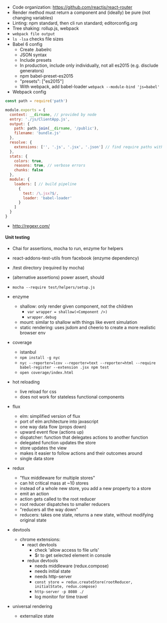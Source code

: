 - Code organization: https://github.com/reactjs/react-router
- Render method must return a component and (ideally) be pure (not changing variables)
- Linting: npm standard, then cli run standard; editorconfig.org
- Tree shaking: rollup.js, webpack
- `webpack file output`
- `ls -lsa` checks file sizes
- Babel 6 config
  - Create .babelrc
  - JSON syntax
  - Include presets
  - In production, include only individually, not all es2015 (e.g. disclude generators)
  - npm babel-preset-es2015
  - "presets": ["es2015"]
  - With webpack, add babel-loader `webpack --module-bind 'js=babel'`
- Webpack config
```js
const path = require('path')

module.exports = {
  context: __dirname, // provided by node
  entry: './js/ClientApp.js',
  output: {
    path: path.join(__dirname, '/public'),
    filename: 'bundle.js'
  },
  resolve: {
    extensions: ['', '.js', '.jsx', '.json'] // find require paths without extensions
  },
  stats: {
    colors: true,
    reasons: true, // verbose errors
    chunks: false
  },
  module: {
    loaders: [ // build pipeline
      {
        test: /\.jsx?$/,
        loader: 'babel-loader'
      }
    ]
  }
}
```
- http://regexr.com/

#### Unit testing
- Chai for assertions, mocha to run, enzyme for helpers
- react-addons-test-utils from facebook (enzyme dependency)
- /test directory (required by mocha)
- (alternative assertions) power assert, should
- `mocha --require test/helpers/setup.js`
- enzyme
  - shallow: only render given component, not the children
    - `var wrapper = shallow(<Component />)`
    - `wrapper.debug`
  - mount: similar to shallow with things like event simulation
  - static rendering: uses jsdom and cheerio to create a more realistic browser env
- coverage
  - istanbul
  - `npm install -g nyc`
  - `nyc --reporter=lcov --reporter=text --reporter=html --require babel-register --extension .jsx npm test`
  - `open coverage/index.html`

- hot reloading
  - live reload for css
  - does not work for stateless functional components

- flux
  - elm: simplified version of flux
  - port of elm architecture into javascript
  - one way data flow (props down)
  - upward event flow (actions up)
  - dispatcher: function that delegates actions to another function
  - delegated function updates the store
  - store updates the view
  - makes it easier to follow actions and their outcomes around
  - single data store

- redux
  - "flux middleware for multiple stores"
  - can hit critical mass at ~10 stores
  - instead of a whole new store, you add a new property to a store
  - emit an action
  - action gets called to the root reducer
  - root reducer dispatches to smaller reducers
  - "reducers all the way down"
  - reducers: takes one state, returns a new state, without modifying original state

- devtools
  - chrome extensions:
    - react devtools
      - check 'allow access to file urls'
      - $r to get selected element in console
    - redux devtools
      - needs middleware (redux.compose)
      - needs initial state
      - needs http-server
      - `const store = redux.createStore(rootReducer, initialState, redux.compose)`
      - `http-server -p 8080 ./`
      - log monitor for time travel

- universal rendering
  - externalize state
